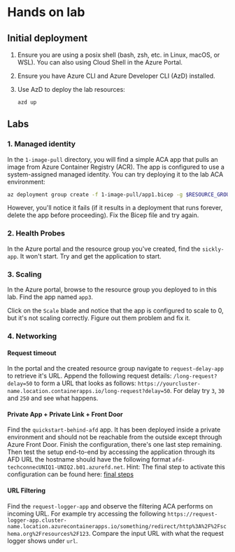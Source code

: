 # Hands on lab

## Initial deployment

1. Ensure you are using a posix shell (bash, zsh, etc. in Linux, macOS, or WSL). You can also using Cloud Shell in the Azure Portal.

1. Ensure you have Azure CLI and Azure Developer CLI (AzD) installed.

1. Use AzD to deploy the lab resources:

    ```bash
    azd up
    ```

## Labs


### 1. Managed identity

In the `1-image-pull` directory, you will find a simple ACA app that pulls an image from Azure Container Registry (ACR). The app is configured to use a system-assigned managed identity. You can try deploying it to the lab ACA environment:

```bash
az deployment group create -f 1-image-pull/app1.bicep -g $RESOURCE_GROUP_NAME
```

However, you'll notice it fails (if it results in a deployment that runs forever, delete the app before proceeding). Fix the Bicep file and try again.


### 2. Health Probes

In the Azure portal and the resource group you've created, find the `sickly-app`. It won't start. Try and get the application to start.


### 3. Scaling

In the Azure portal, browse to the resource group you deployed to in this lab. Find the app named `app3`.

Click on the `Scale` blade and notice that the app is configured to scale to 0, but it's not scaling correctly. Figure out them problem and fix it.


### 4. Networking

#### Request timeout

In the portal and the created resource group navigate to `request-delay-app` to retrieve it's URL. Append the following request details: `/long-request?delay=50` to form a URL that looks as follows: `https://yourcluster-name.location.containerapps.io/long-request?delay=50`. For delay try `3`, `30` and `250` and see what happens.

#### Private App + Private Link + Front Door

Find the `quickstart-behind-afd` app. It has been deployed inside a private environment and should not be reachable from the outside except through Azure Front Door. Finish the configuration, there's one last step remaining. Then test the setup end-to-end by accessing the application through its AFD URL the hostname should have the following format `afd-techconnecUNIQ1-UNIQ2.b01.azurefd.net`. Hint: The final step to activate this configuration can be found here: [final steps](https://github.com/microsoft/azure-container-apps/tree/main/templates/bicep/privateEndpointFrontDoor#approving-the-connection)

#### URL Filtering

Find the `request-logger-app` and observe the filtering ACA performs on incoming URL. For example try accessing the following `https://request-logger-app.cluster-name.location.azurecontainerapps.io/something/redirect/http%3A%2F%2Fschema.org%2Fresources%2F123`. Compare the input URL with what the request logger shows under `url`.